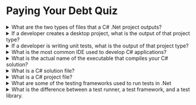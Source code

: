 # Paying Your Debt Quiz

<details>
  <summary>What are the two types of files that a C# .Net project outputs?</summary>

A C# project can output an executable (.exe) file, or a dynamic linking library (.dll) file.

</details>

<details>
  <summary>If a developer creates a desktop project, what is the output of that project type?</summary>

An executable file.

</details>

<details>
  <summary> If a developer is writing unit tests, what is the output of that project type?</summary>

A dynamic linking library file.

</details>

<details>
  <summary>What is the most common IDE used to develop C# applications?</summary>

Visual Studio

</details>

<details>
  <summary>What is the actual name of the executable that compiles your C# solution?</summary>

MSBuild

</details>

<details>
  <summary>What is a C# solution file?</summary>

A solution file (.sln) is a collection of C# projects.

</details>

<details>
  <summary>What is a C# project file?</summary>

A project file (.csproj) is a collection of source code files, dependencies, and resources that output a single .exe or .dll file.

</details>

<details>
  <summary>What are some of the testing frameworks used to run tests in .Net</summary>

XUnit, NUnit, MSTest.

</details>

<details>
  <summary>What is the difference between a test runner, a test framework, and a test library.</summary>

A test runner is responsible for running the tests found in a test library. The test library implements a set number of tests using a test framework. The test framework provides the building blocks for writing tests.

</details>
